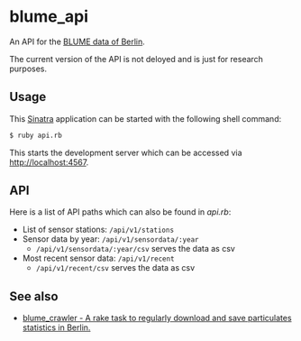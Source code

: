 # blume_api

An API for the [BLUME data of Berlin][blume].

The current version of the API is not deloyed and is just for research purposes.


## Usage

This [Sinatra][sinatra] application can be started with the following shell command:

``` bash
$ ruby api.rb
```

This starts the development server which can be
accessed via [http://localhost:4567](http://localhost:4567).


## API

Here is a list of API paths which can also be found in *api.rb*:

* List of sensor stations: `/api/v1/stations`
* Sensor data by year: `/api/v1/sensordata/:year`
    * `/api/v1/sensordata/:year/csv` serves the data as csv
* Most recent sensor data: `/api/v1/recent`
    * `/api/v1/recent/csv` serves the data as csv


## See also

* [blume_crawler - A rake task to regularly download and save particulates statistics in Berlin.][blume-crawler]



[blume]: http://www.stadtentwicklung.berlin.de/umwelt/luftqualitaet/de/messnetz/
[sinatra]: http://www.sinatrarb.com
[blume-crawler]: https://github.com/dirkschumacher/blume_crawler
